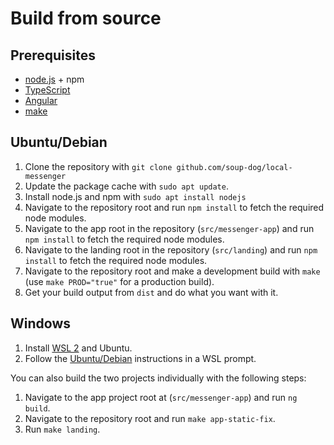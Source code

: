 # Build from source
## Prerequisites
- [node.js](https://nodejs.org) + npm
- [TypeScript](https://www.typescriptlang.org)
- [Angular](https://angular.io)
- [make](https://en.wikipedia.org/wiki/Make_(software))

## Ubuntu/Debian
1. Clone the repository with `git clone github.com/soup-dog/local-messenger`
2. Update the package cache with `sudo apt update`.
3. Install node.js and npm with `sudo apt install nodejs`
4. Navigate to the repository root and run `npm install` to fetch the required node modules.
5. Navigate to the app root in the repository (`src/messenger-app`) and run `npm install` to fetch the required node modules.
6. Navigate to the landing root in the repository (`src/landing`) and run `npm install` to fetch the required node modules.
6. Navigate to the repository root and make a development build with `make` (use `make PROD="true"` for a production build).
7. Get your build output from `dist` and do what you want with it.

## Windows
1. Install [WSL 2](https://docs.microsoft.com/en-us/windows/wsl/install-win10) and Ubuntu.
2. Follow the [Ubuntu/Debian](##Ubuntu/Debian) instructions in a WSL prompt.

You can also build the two projects individually with the following steps:
1. Navigate to the app project root at (`src/messenger-app`) and run `ng build`.
2. Navigate to the repository root and run `make app-static-fix`.
3. Run `make landing`.